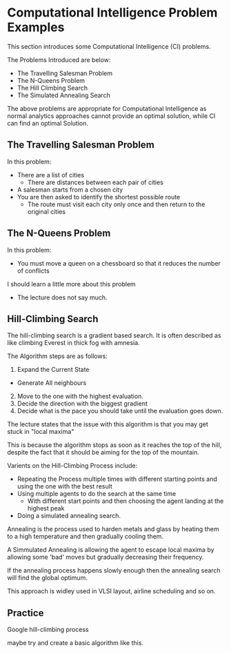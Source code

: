 # Computational Intelligence Problem Examples 

This section introduces some Computational Intelligence (CI) problems.

The Problems Introduced are below: 

- The Travelling Salesman Problem 
- The N-Queens Problem 
- The Hill Climbing Search 
- The Simulated Annealing Search 

The above problems are appropriate for Computational Intelligence as normal analytics approaches cannot provide an optimal solution, while CI can find an optimal Solution. 

## The Travelling Salesman Problem 

In this problem: 

- There are a list of cities 
  - There are distances between each pair of cities 
- A salesman starts from a chosen city 
- You are then asked to identify the shortest possible route
  - The route must visit each city only once and then return to the original cities 

## The N-Queens Problem 

In this problem: 

- You must move a queen on a chessboard so that it reduces the number of conflicts 

I should learn a little more about this problem 
  - The lecture does not say much. 

## Hill-Climbing Search 

The hill-climbing search is a gradient based search. 
It is often described as like climbing Everest in thick fog with amnesia. 

The Algorithm steps are as follows: 

1. Expand the Current State 
  - Generate All neighbours 
2. Move to the one with the highest evaluation.
3. Decide the direction with the biggest gradient 
4. Decide what is the pace you should take until the evaluation goes down.

The lecture states that the issue with this algorithm is that you may get stuck in "local maxima" 

This is because the algorithm stops as soon as it reaches the top of the hill, despite the fact that it should be aiming for the top of the mountain. 

Varients on the Hill-Climbing Process include: 

- Repeating the Process multiple times with different starting points and using the one with the best result 
- Using multiple agents to do the search at the same time 
  - With different start points and then choosing the agent landing at the highest peak 
- Doing a simulated annealing search. 

Annealing is the process used to harden metals and glass by heating them to a high temperature and then gradually cooling them.

A Simmulated Annealing is allowing the agent to escape local maxima by allowing some 'bad' moves but gradually decreasing their frequency.

If the annealing process happens slowly enough then the annealing search will find the global optimum.

This approach is widley used in VLSI layout, airline scheduling and so on. 

## Practice 

Google hill-climbing process 

maybe try and create a basic algorithm like this. 




